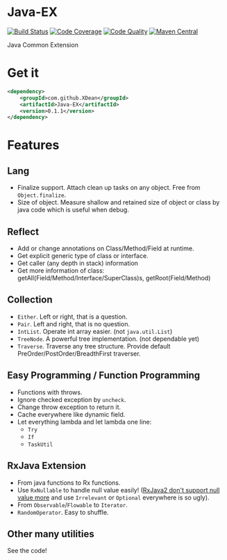 # Java-EX
[![Build Status](https://travis-ci.org/XDean/Java-EX.svg?branch=master)](https://travis-ci.org/XDean/Java-EX)
[![Code Coverage](https://sonarcloud.io/api/project_badges/measure?project=com.github.XDean%3AJava-EX&metric=coverage)](https://sonarcloud.io/dashboard?id=com.github.XDean%3AJava-EX)
[![Code Quality](https://sonarcloud.io/api/project_badges/measure?project=com.github.XDean%3AJava-EX&metric=alert_status)](https://sonarcloud.io/dashboard?id=com.github.XDean%3AJava-EX)
[![Maven Central](https://maven-badges.herokuapp.com/maven-central/com.github.XDean/Java-EX/badge.svg)](https://maven-badges.herokuapp.com/maven-central/com.github.XDean/Java-EX)

Java Common Extension

# Get it

```xml
<dependency>
    <groupId>com.github.XDean</groupId>
    <artifactId>Java-EX</artifactId>
    <version>0.1.1</version>
</dependency>
```

# Features
## Lang
- Finalize support. Attach clean up tasks on any object. Free from `Object.finalize`.
- Size of object. Measure shallow and retained size of object or class by java code which is useful when debug.

## Reflect
- Add or change annotations on Class/Method/Field at runtime.
- Get explicit generic type of class or interface.
- Get caller (any depth in stack) information
- Get more information of class: getAll(Field/Method/Interface/SuperClass)s, getRoot(Field/Method)

## Collection
- `Either`. Left or right, that is a question.
- `Pair`. Left and right, that is no question.
- `IntList`. Operate int array easier. (not `java.util.List`)
- `TreeNode`. A powerful tree implementation. (not dependable yet)
- `Traverse`. Traverse any tree structure. Provide default PreOrder/PostOrder/BreadthFirst traverser.

## Easy Programming / Function Programming
- Functions with throws.
- Ignore checked exception by `uncheck`.
- Change throw exception to return it.
- Cache everywhere like dynamic field.
- Let everything lambda and let lambda one line:
	- `Try`
	- `If`
	- `TaskUtil`

## RxJava Extension
- From java functions to Rx functions.
- Use `RxNullable` to handle null value easily! ([RxJava2 don't support null value more](https://github.com/ReactiveX/RxJava/wiki/What's-different-in-2.0#nulls) and use `Irrelevant` or `Optional` everywhere is so ugly).
- From `Observable`/`Flowable` to `Iterator`.
- `RandomOperator`. Easy to shuffle.

## Other many utilities
See the code!
